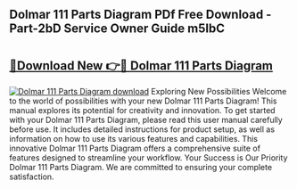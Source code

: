 ## Dolmar 111 Parts Diagram PDf Free Download - Part-2bD Service Owner Guide m5IbC

# <h2><a href="http://dfm8yk.blite.top/?on=Dolmar+111+Parts+Diagram">🔗Download New 👉🔴 Dolmar 111 Parts Diagram</a></h2>

[![Dolmar 111 Parts Diagram download](https://i.imgur.com/lujVjoI.png)](http://dfm8yk.blite.top/?on=Dolmar+111+Parts+Diagram)
Exploring New Possibilities Welcome to the world of possibilities with your new Dolmar 111 Parts Diagram! This manual explores its potential for creativity and innovation. To get started with your Dolmar 111 Parts Diagram, please read this user manual carefully before use. It includes detailed instructions for product setup, as well as information on how to use its various features and capabilities. This innovative Dolmar 111 Parts Diagram offers a comprehensive suite of features designed to streamline your workflow. Your Success is Our Priority Dolmar 111 Parts Diagram. We are committed to ensuring your complete satisfaction.
